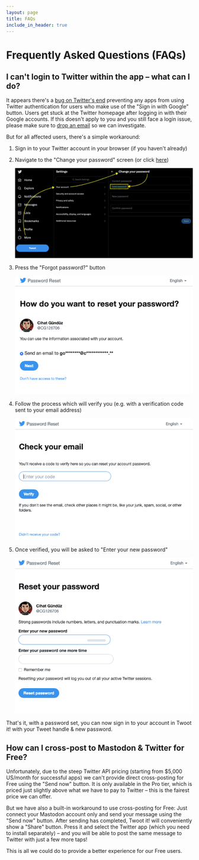 ```yaml
---
layout: page
title: FAQs
include_in_header: true
---
```



# Frequently Asked Questions (FAQs)


## I can't login to Twitter within the app – what can I do?

It appears there's a [bug on Twitter's end](https://twittercommunity.com/t/twitter-oauth-v2-bug-when-user-use-sign-in-with-google-to-sign-in-to-twitter/169651/5) preventing any apps from using Twitter authentication for users who make use of the "Sign in with Google" button. Users get stuck at the Twitter homepage after logging in with their Google accounts. If this doesn't apply to you and you still face a login issue, please make sure to [drop an email](mailto:twoot.it@fline.dev) so we can investigate.

But for all affected users, there's a simple workaround:
1. Sign in to your Twitter account in your browser (if you haven't already)
2. Navigate to the "Change your password" screen (or click [here](https://twitter.com/settings/password))

	![](/assets/faq/ForgotPassword.png)

3. Press the "Forgot password?" button
	
	![](/assets/faq/SendEmail.png)

4. Follow the process which will verify you (e.g. with a verification code sent to your email address)

	![](/assets/faq/Verification.png)

5. Once verified, you will be asked to "Enter your new password"

	![](/assets/faq/SetNewPassword.png)

That's it, with a password set, you can now sign in to your account in Twoot it! with your Tweet handle & new password.


## How can I cross-post to Mastodon & Twitter for Free?

Unfortunately, due to the steep Twitter API pricing (starting from $5,000 US/month for successful apps) we can't provide direct cross-posting for Free using the "Send now" button. It is only available in the Pro tier, which is priced just slightly above what we have to pay to Twitter – this is the fairest price we can offer.

But we have also a built-in workaround to use cross-posting for Free:
Just connect your Mastodon account only and send your message using the "Send now" button. After sending has completed, Twoot it! will conveniently show a "Share" button. Press it and select the Twitter app (which you need to install separately) – and you will be able to post the same message to Twitter with just a few more taps!

This is all we could do to provide a better experience for our Free users.

